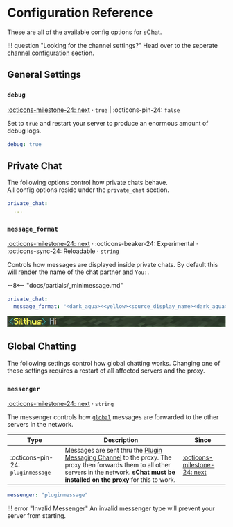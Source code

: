 # Configuration Reference

These are all of the available config options for sChat.

!!! question "Looking for the channel settings?"
    Head over to the seperate [channel configuration][channels] section.

## General Settings

### `debug`

[:octicons-milestone-24: next][next] · `true` | :octicons-pin-24: `false`

Set to `true` and restart your server to produce an enormous amount of debug logs.

```yaml
debug: true
```

## Private Chat

The following options control how private chats behave.  
All config options reside under the `private_chat` section.

```yaml
private_chat:
  ...
```

### `message_format`

[:octicons-milestone-24: next][next] · :octicons-beaker-24: Experimental · :octicons-sync-24: Reloadable · `string`

Controls how messages are displayed inside private chats. By default this will render the name of the chat partner and `You:`.

--8<-- "docs/partials/_minimessage.md"

```yaml
private_chat:
  message_format: "<dark_aqua><<yellow><source_display_name><dark_aqua>> <gray><text>"
```

[![Private Chat Message Format](images/private_chat-message_format.png)](https://webui.adventure.kyori.net/?mode=chat_closed&input=%3Cdark_aqua%3E%3C%3Cyellow%3E%3Csource_display_name%3E%3Cdark_aqua%3E%3E%20%3Cgray%3E%3Ctext%3E&bg=grass&st=%7B%22channel_name%22%3A%22Global%22%2C%22text%22%3A%22Hi%22%2C%22channel_key%22%3A%22global%22%2C%22source_name%22%3A%22Silthus%22%2C%22source_display_name%22%3A%22Silthus%22%7D)

## Global Chatting

The following settings control how global chatting works. Changing one of these settings requires a restart of all affected servers and the proxy.

### `messenger`

[:octicons-milestone-24: next][next] · `string`

The messenger controls how [`global`][channels] messages are forwarded to the other servers in the network.

| Type | Description | Since |
| ---- | ----------- | ----- |
| :octicons-pin-24: `pluginmessage` | Messages are sent thru the [Plugin Messaging Channel][pluginmessage] to the proxy. The proxy then forwards them to all other servers in the network. **sChat must be installed on the proxy** for this to work. | [:octicons-milestone-24: next][next] |

```yaml
messenger: "pluginmessage"
```

!!! error "Invalid Messenger"
    An invalid messenger type will prevent your server from starting.

[channels]: channels.md
[minimessage]: minimessage.md
[next]: https://github.com/sVoxelDev/sChat/releases/latest
[pluginmessage]: https://www.spigotmc.org/wiki/bukkit-bungee-plugin-messaging-channel/
